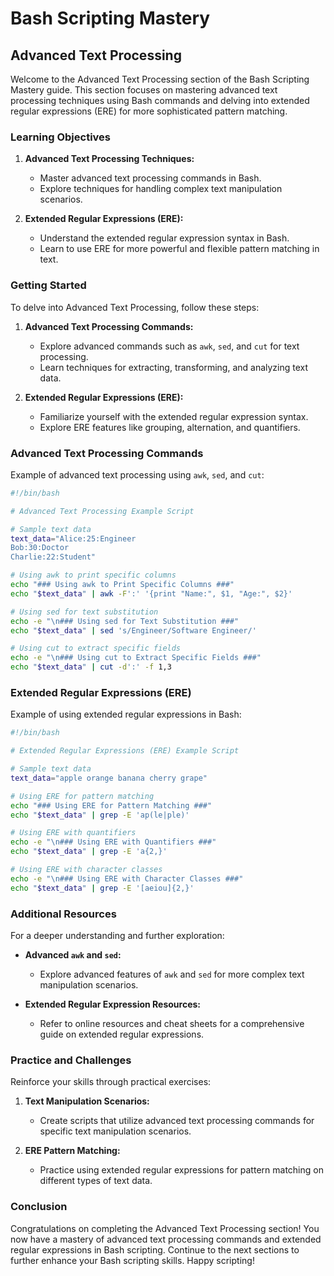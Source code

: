 # Bash Scripting Mastery

## Advanced Text Processing

Welcome to the Advanced Text Processing section of the Bash Scripting Mastery guide. This section focuses on mastering advanced text processing techniques using Bash commands and delving into extended regular expressions (ERE) for more sophisticated pattern matching.

### Learning Objectives

1. **Advanced Text Processing Techniques:**
    - Master advanced text processing commands in Bash.
    - Explore techniques for handling complex text manipulation scenarios.

2. **Extended Regular Expressions (ERE):**
    - Understand the extended regular expression syntax in Bash.
    - Learn to use ERE for more powerful and flexible pattern matching in text.

### Getting Started

To delve into Advanced Text Processing, follow these steps:

1. **Advanced Text Processing Commands:**
    - Explore advanced commands such as `awk`, `sed`, and `cut` for text processing.
    - Learn techniques for extracting, transforming, and analyzing text data.

2. **Extended Regular Expressions (ERE):**
    - Familiarize yourself with the extended regular expression syntax.
    - Explore ERE features like grouping, alternation, and quantifiers.

### Advanced Text Processing Commands

Example of advanced text processing using `awk`, `sed`, and `cut`:

```bash
#!/bin/bash

# Advanced Text Processing Example Script

# Sample text data
text_data="Alice:25:Engineer
Bob:30:Doctor
Charlie:22:Student"

# Using awk to print specific columns
echo "### Using awk to Print Specific Columns ###"
echo "$text_data" | awk -F':' '{print "Name:", $1, "Age:", $2}'

# Using sed for text substitution
echo -e "\n### Using sed for Text Substitution ###"
echo "$text_data" | sed 's/Engineer/Software Engineer/'

# Using cut to extract specific fields
echo -e "\n### Using cut to Extract Specific Fields ###"
echo "$text_data" | cut -d':' -f 1,3
```

### Extended Regular Expressions (ERE)

Example of using extended regular expressions in Bash:

```bash
#!/bin/bash

# Extended Regular Expressions (ERE) Example Script

# Sample text data
text_data="apple orange banana cherry grape"

# Using ERE for pattern matching
echo "### Using ERE for Pattern Matching ###"
echo "$text_data" | grep -E 'ap(le|ple)'

# Using ERE with quantifiers
echo -e "\n### Using ERE with Quantifiers ###"
echo "$text_data" | grep -E 'a{2,}'

# Using ERE with character classes
echo -e "\n### Using ERE with Character Classes ###"
echo "$text_data" | grep -E '[aeiou]{2,}'
```

### Additional Resources

For a deeper understanding and further exploration:

- **Advanced `awk` and `sed`:**
    - Explore advanced features of `awk` and `sed` for more complex text manipulation scenarios.

- **Extended Regular Expression Resources:**
    - Refer to online resources and cheat sheets for a comprehensive guide on extended regular expressions.

### Practice and Challenges

Reinforce your skills through practical exercises:

1. **Text Manipulation Scenarios:**
    - Create scripts that utilize advanced text processing commands for specific text manipulation scenarios.

2. **ERE Pattern Matching:**
    - Practice using extended regular expressions for pattern matching on different types of text data.

### Conclusion

Congratulations on completing the Advanced Text Processing section! You now have a mastery of advanced text processing commands and extended regular expressions in Bash scripting. Continue to the next sections to further enhance your Bash scripting skills. Happy scripting!